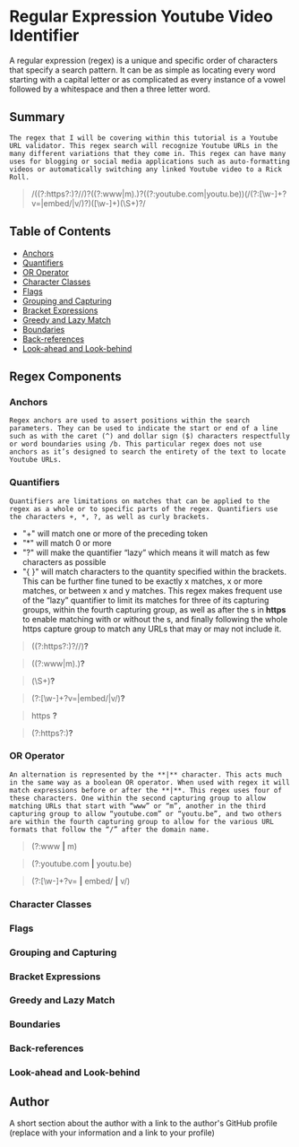 # Regular Expression Youtube Video Identifier  

A regular expression (regex) is a unique and specific order of characters that specify a search pattern. It can be as simple as locating every word starting with a capital letter or as complicated as every instance of a vowel followed by a whitespace and then a three letter word. 

## Summary
    The regex that I will be covering within this tutorial is a Youtube URL validator. This regex search will recognize Youtube URLs in the many different variations that they come in. This regex can have many uses for blogging or social media applications such as auto-formatting videos or automatically switching any linked Youtube video to a Rick Roll. 

>/((?:https?:)?\/\/)?((?:www|m)\.)?((?:youtube\.com|youtu.be))(\/(?:[\w\-]+\?v=|embed\/|v\/)?)([\w\-]+)(\S+)?/

## Table of Contents

- [Anchors](#anchors)
- [Quantifiers](#quantifiers)
- [OR Operator](#or-operator)
- [Character Classes](#character-classes)
- [Flags](#flags)
- [Grouping and Capturing](#grouping-and-capturing)
- [Bracket Expressions](#bracket-expressions)
- [Greedy and Lazy Match](#greedy-and-lazy-match)
- [Boundaries](#boundaries)
- [Back-references](#back-references)
- [Look-ahead and Look-behind](#look-ahead-and-look-behind)

## Regex Components

### Anchors
    Regex anchors are used to assert positions within the search parameters. They can be used to indicate the start or end of a line such as with the caret (^) and dollar sign ($) characters respectfully or word boundaries using /b. This particular regex does not use anchors as it’s designed to search the entirety of the text to locate Youtube URLs. 
### Quantifiers
    Quantifiers are limitations on matches that can be applied to the regex as a whole or to specific parts of the regex. Quantifiers use the characters +, *, ?, as well as curly brackets.
- "+" will match one or more of the preceding token 
- "*" will match 0 or more
- "?" will make the quantifier “lazy” which means it will match as few characters as possible
- "{ }" will match characters to the quantity specified within the brackets. This can be further fine tuned to be exactly x matches, x or more matches, or between x and y matches.
This regex makes frequent use of the “lazy” quantifier to limit its matches for three of its capturing groups, within the fourth capturing group, as well as after the s in **https** to enable matching with or without the s, and finally following the whole https capture group to match any URLs that may or may not include it. 
>((?:https?:)?\/\/)**?**

>((?:www|m)\.)**?**

>(\S+)**?**

>(?:[\w\-]+\?v=|embed\/|v\/)**?**

>https **?**

>(?:https?:)**?**

### OR Operator
    An alternation is represented by the **|** character. This acts much in the same way as a boolean OR operator. When used with regex it will match expressions before or after the **|**. This regex uses four of these characters. One within the second capturing group to allow matching URLs that start with “www” or “m”, another in the third capturing group to allow “youtube.com” or “youtu.be”, and two others are within the fourth capturing group to allow for the various URL formats that follow the “/” after the domain name. 
>(?:www **|** m)

>(?:youtube\.com **|** youtu.be)

>(?:[\w\-]+\?v= **|** embed\/ **|** v\/)

### Character Classes

### Flags

### Grouping and Capturing

### Bracket Expressions

### Greedy and Lazy Match

### Boundaries

### Back-references

### Look-ahead and Look-behind

## Author

A short section about the author with a link to the author's GitHub profile (replace with your information and a link to your profile)
